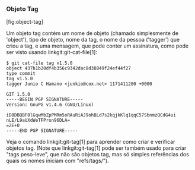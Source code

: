﻿### Objeto Tag ###

[fig:object-tag]

Um objeto tag contém um nome de objeto (chamado simplesmente de 'object'),
tipo de objeto, nome da tag, o nome da pessoa ('tagger') que criou a tag, e uma 
mensagem, que pode conter um assinatura, como pode ser visto usando 
linkgit:git-cat-file[1]:

    $ git cat-file tag v1.5.0
    object 437b1b20df4b356c9342dac8d38849f24ef44f27
    type commit
    tag v1.5.0
    tagger Junio C Hamano <junkio@cox.net> 1171411200 +0000

    GIT 1.5.0
    -----BEGIN PGP SIGNATURE-----
    Version: GnuPG v1.4.6 (GNU/Linux)

    iD8DBQBF0lGqwMbZpPMRm5oRAuRiAJ9ohBLd7s2kqjkKlq1qqC57SbnmzQCdG4ui
    nLE/L9aUXdWeTFPron96DLA=
    =2E+0
    -----END PGP SIGNATURE-----

Veja o comando linkgit:git-tag[1] para aprender como criar e verificar objetos
tag.  (Note que linkgit:git-tag[1] pode ser também usado para criar 
"tags peso-leve", que não são objetos tag, mas só simples referências dos quais 
os nomes iniciam com "refs/tags/").